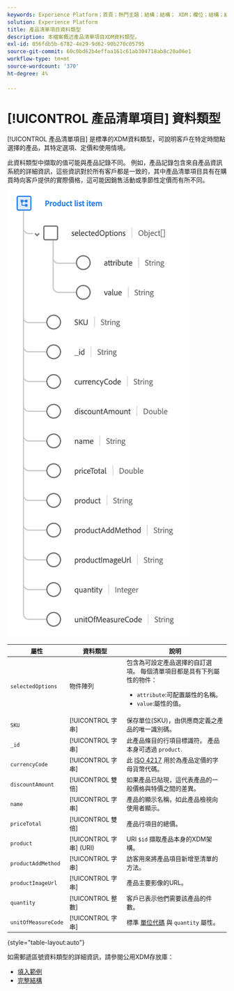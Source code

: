 ```yaml
---
keywords: Experience Platform；首頁；熱門主題；結構；結構； XDM；欄位；結構；結構；位址；xdm:address；資料類型；資料類型；
solution: Experience Platform
title: 產品清單項目資料類型
description: 本檔案概述產品清單項目XDM資料類型。
exl-id: 056fdb5b-6782-4e29-9d62-90b270c05795
source-git-commit: 60c0bd62b4effaa161c61ab304718ab8c20a06e1
workflow-type: tm+mt
source-wordcount: '370'
ht-degree: 4%

---
```


# [!UICONTROL 產品清單項目] 資料類型

[!UICONTROL 產品清單項目] 是標準的XDM資料類型，可說明客戶在特定時間點選擇的產品，其特定選項、定價和使用情境。

此資料類型中擷取的值可能與產品記錄不同。 例如，產品記錄包含來自產品資訊系統的詳細資訊，這些資訊對於所有客戶都是一致的，其中產品清單項目具有在購買時向客戶提供的實際價格，這可能因銷售活動或季節性定價而有所不同。

![](../images/data-types/product-list-item.png)

| 屬性 | 資料類型 | 說明 |
| --- | --- | --- |
| `selectedOptions` | 物件陣列 | 包含為可設定產品選擇的自訂選項。 每個清單項目都是具有下列屬性的物件：<ul><li>`attribute`:可配置屬性的名稱。</li><li>`value`:屬性的值。</li></ul> |
| `SKU` | [!UICONTROL 字串] | 保存單位(SKU)，由供應商定義之產品的唯一識別碼。 |
| `_id` | [!UICONTROL 字串] | 此產品條目的行項目標識符。 產品本身可透過 `product`. |
| `currencyCode` | [!UICONTROL 字串] | 此 [ISO 4217](https://www.iso.org/iso-4217-currency-codes.html) 用於為產品定價的字母貨幣代碼。 |
| `discountAmount` | [!UICONTROL 雙倍] | 如果產品已貼現，這代表產品的一般價格與特價之間的差異。 |
| `name` | [!UICONTROL 字串] | 產品的顯示名稱，如此產品檢視向使用者顯示。 |
| `priceTotal` | [!UICONTROL 雙倍] | 產品行項目的總價。 |
| `product` | [!UICONTROL 字串] (URI) | URI `$id` 擷取產品本身的XDM架構。 |
| `productAddMethod` | [!UICONTROL 字串] | 訪客用來將產品項目新增至清單的方法。 |
| `productImageUrl` | [!UICONTROL 字串] | 產品主要影像的URL。 |
| `quantity` | [!UICONTROL 整數] | 客戶已表示他們需要該產品的件數。 |
| `unitOfMeasureCode` | [!UICONTROL 字串] | 標準 [單位代碼](https://ucum.org/ucum) 與 `quantity` 屬性。 |

{style=&quot;table-layout:auto&quot;}

如需郵遞區號資料類型的詳細資訊，請參閱公用XDM存放庫：

* [填入範例](https://github.com/adobe/xdm/blob/master/components/datatypes/productlistitem.example.1.json)
* [完整結構](https://github.com/adobe/xdm/blob/master/components/datatypes/productlistitem.schema.json)
